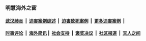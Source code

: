 
### 明慧海外之窗

####  [武汉肺炎](indexes/365.md?t=01271500) &nbsp;|&nbsp;  [迫害案例综述](indexes/328.md?t=01271500) &nbsp;|&nbsp; [迫害致死案例](indexes/277.md?t=01271500)  &nbsp;|&nbsp; [更多迫害案例](indexes/81.md?t=01271500)  &nbsp;|&nbsp; 
####  [时事评论](indexes/251.md?t=01271500) &nbsp;|&nbsp; [海外简讯](indexes/245.md?t=01271500)&nbsp;|&nbsp;  [社会支持](indexes/140.md?t=01271500) &nbsp;|&nbsp; [褒奖决议](indexes/282.md?t=01271500) &nbsp;|&nbsp; [社区报道](indexes/91.md?t=01271500)  &nbsp;|&nbsp; [天人之间](indexes/78.md?t=01271500) 

